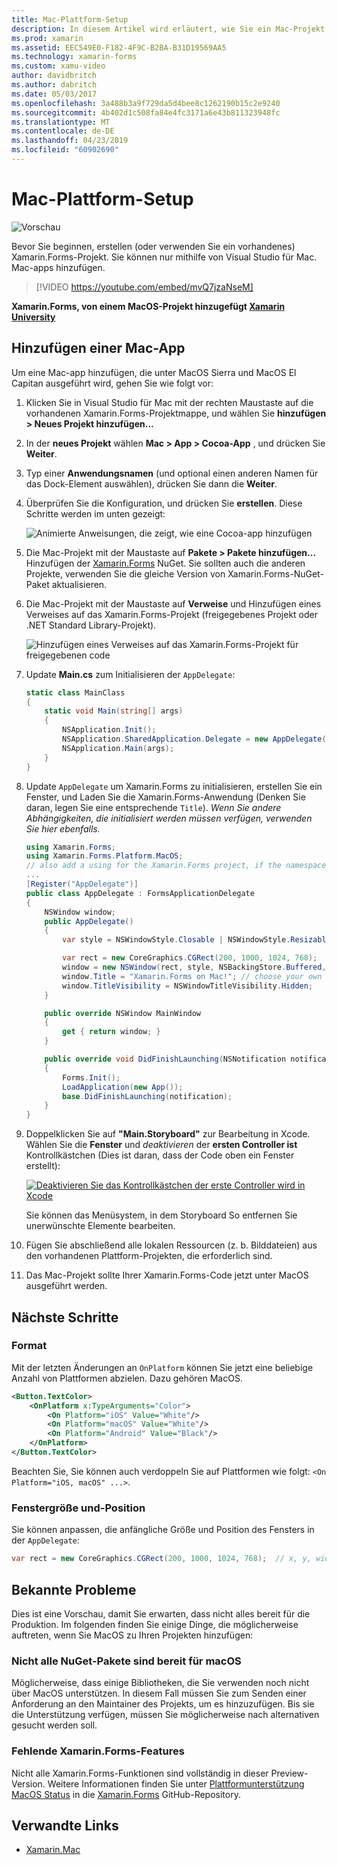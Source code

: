 ```yaml
---
title: Mac-Plattform-Setup
description: In diesem Artikel wird erläutert, wie Sie ein Mac-Projekt ein Xamarin.Forms-Projekt hinzufügen, das erzeugt eine app unter MacOS Sierra und MacOS El Capitan ausgeführt werden kann.
ms.prod: xamarin
ms.assetid: EEC549E0-F182-4F9C-B2BA-B31D19569AA5
ms.technology: xamarin-forms
ms.custom: xamu-video
author: davidbritch
ms.author: dabritch
ms.date: 05/03/2017
ms.openlocfilehash: 3a488b3a9f729da5d4bee8c1262190b15c2e9240
ms.sourcegitcommit: 4b402d1c508fa84e4fc3171a6e43b811323948fc
ms.translationtype: MT
ms.contentlocale: de-DE
ms.lasthandoff: 04/23/2019
ms.locfileid: "60902690"
---
```

# <a name="mac-platform-setup"></a>Mac-Plattform-Setup

![Vorschau](~/media/shared/preview.png)

Bevor Sie beginnen, erstellen (oder verwenden Sie ein vorhandenes) Xamarin.Forms-Projekt. Sie können nur mithilfe von Visual Studio für Mac. Mac-apps hinzufügen.

> [!VIDEO https://youtube.com/embed/mvQ7jzaNseM]

**Xamarin.Forms, von einem MacOS-Projekt hinzugefügt [Xamarin University](https://university.xamarin.com/)**

## <a name="adding-a-mac-app"></a>Hinzufügen einer Mac-App

Um eine Mac-app hinzufügen, die unter MacOS Sierra und MacOS El Capitan ausgeführt wird, gehen Sie wie folgt vor:

1. Klicken Sie in Visual Studio für Mac mit der rechten Maustaste auf die vorhandenen Xamarin.Forms-Projektmappe, und wählen Sie **hinzufügen > Neues Projekt hinzufügen...**

2. In der **neues Projekt** wählen **Mac > App > Cocoa-App** , und drücken Sie **Weiter**.

3. Typ einer **Anwendungsnamen** (und optional einen anderen Namen für das Dock-Element auswählen), drücken Sie dann die **Weiter**.

4. Überprüfen Sie die Konfiguration, und drücken Sie **erstellen**. Diese Schritte werden im unten gezeigt:

    ![Animierte Anweisungen, die zeigt, wie eine Cocoa-app hinzufügen](mac-images/add-macos-proj.gif)

5. Die Mac-Projekt mit der Maustaste auf **Pakete > Pakete hinzufügen...**  Hinzufügen der [Xamarin.Forms](https://www.nuget.org/packages/Xamarin.Forms/) NuGet. Sie sollten auch die anderen Projekte, verwenden Sie die gleiche Version von Xamarin.Forms-NuGet-Paket aktualisieren.

6. Die Mac-Projekt mit der Maustaste auf **Verweise** und Hinzufügen eines Verweises auf das Xamarin.Forms-Projekt (freigegebenes Projekt oder .NET Standard Library-Projekt).

    ![Hinzufügen eines Verweises auf das Xamarin.Forms-Projekt für freigegebenen code](mac-images/references-sml.png)

7. Update **Main.cs** zum Initialisieren der `AppDelegate`:

    ```csharp
    static class MainClass
    {
        static void Main(string[] args)
        {
            NSApplication.Init();
            NSApplication.SharedApplication.Delegate = new AppDelegate(); // add this line
            NSApplication.Main(args);
        }
    }
    ```

8. Update `AppDelegate` um Xamarin.Forms zu initialisieren, erstellen Sie ein Fenster, und Laden Sie die Xamarin.Forms-Anwendung (Denken Sie daran, legen Sie eine entsprechende `Title`). _Wenn Sie andere Abhängigkeiten, die initialisiert werden müssen verfügen, verwenden Sie hier ebenfalls._

    ```csharp
    using Xamarin.Forms;
    using Xamarin.Forms.Platform.MacOS;
    // also add a using for the Xamarin.Forms project, if the namespace is different to this file
    ...
    [Register("AppDelegate")]
    public class AppDelegate : FormsApplicationDelegate
    {
        NSWindow window;
        public AppDelegate()
        {
            var style = NSWindowStyle.Closable | NSWindowStyle.Resizable | NSWindowStyle.Titled;

            var rect = new CoreGraphics.CGRect(200, 1000, 1024, 768);
            window = new NSWindow(rect, style, NSBackingStore.Buffered, false);
            window.Title = "Xamarin.Forms on Mac!"; // choose your own Title here
            window.TitleVisibility = NSWindowTitleVisibility.Hidden;
        }

        public override NSWindow MainWindow
        {
            get { return window; }
        }

        public override void DidFinishLaunching(NSNotification notification)
        {
            Forms.Init();
            LoadApplication(new App());
            base.DidFinishLaunching(notification);
        }
    }
    ```

9. Doppelklicken Sie auf **"Main.Storyboard"** zur Bearbeitung in Xcode. Wählen Sie die **Fenster** und _deaktivieren_ der **ersten Controller ist** Kontrollkästchen (Dies ist daran, dass der Code oben ein Fenster erstellt):

    [![Deaktivieren Sie das Kontrollkästchen der erste Controller wird in Xcode](mac-images/xcode-init-controller-sml.png)](mac-images/xcode-init-controller.png#lightbox)

    Sie können das Menüsystem, in dem Storyboard So entfernen Sie unerwünschte Elemente bearbeiten.

10. Fügen Sie abschließend alle lokalen Ressourcen (z. b. Bilddateien) aus den vorhandenen Plattform-Projekten, die erforderlich sind.

11. Das Mac-Projekt sollte Ihrer Xamarin.Forms-Code jetzt unter MacOS ausgeführt werden.

## <a name="next-steps"></a>Nächste Schritte

### <a name="styling"></a>Format

Mit der letzten Änderungen an `OnPlatform` können Sie jetzt eine beliebige Anzahl von Plattformen abzielen. Dazu gehören MacOS.

```xml
<Button.TextColor>
    <OnPlatform x:TypeArguments="Color">
        <On Platform="iOS" Value="White"/>
        <On Platform="macOS" Value="White"/>
        <On Platform="Android" Value="Black"/>
    </OnPlatform>
</Button.TextColor>
```

Beachten Sie, Sie können auch verdoppeln Sie auf Plattformen wie folgt: `<On Platform="iOS, macOS" ...>`.

### <a name="window-size-and-position"></a>Fenstergröße und-Position

Sie können anpassen, die anfängliche Größe und Position des Fensters in der `AppDelegate`:

```csharp
var rect = new CoreGraphics.CGRect(200, 1000, 1024, 768);  // x, y, width, height
```

## <a name="known-issues"></a>Bekannte Probleme

Dies ist eine Vorschau, damit Sie erwarten, dass nicht alles bereit für die Produktion. Im folgenden finden Sie einige Dinge, die möglicherweise auftreten, wenn Sie MacOS zu Ihren Projekten hinzufügen:

### <a name="not-all-nugets-are-ready-for-macos"></a>Nicht alle NuGet-Pakete sind bereit für macOS

Möglicherweise, dass einige Bibliotheken, die Sie verwenden noch nicht über MacOS unterstützen. In diesem Fall müssen Sie zum Senden einer Anforderung an den Maintainer des Projekts, um es hinzuzufügen. Bis sie die Unterstützung verfügen, müssen Sie möglicherweise nach alternativen gesucht werden soll.

### <a name="missing-xamarinforms-features"></a>Fehlende Xamarin.Forms-Features

Nicht alle Xamarin.Forms-Funktionen sind vollständig in dieser Preview-Version. Weitere Informationen finden Sie unter [Plattformunterstützung MacOS Status](https://github.com/xamarin/Xamarin.Forms/wiki/Platform-Support-macOS-Status) in die [Xamarin.Forms](https://github.com/xamarin/Xamarin.Forms) GitHub-Repository.

## <a name="related-links"></a>Verwandte Links

- [Xamarin.Mac](~/mac/index.yml)
